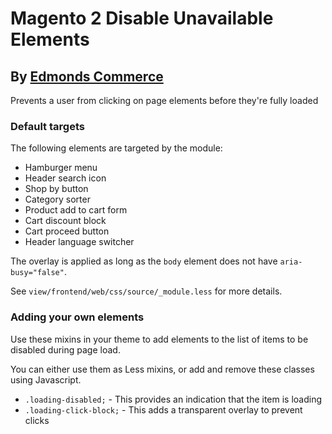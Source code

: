 # Magento 2 Disable Unavailable Elements
## By [Edmonds Commerce](https://www.edmondscommerce.co.uk)

Prevents a user from clicking on page elements before they're fully loaded

### Default targets

The following elements are targeted by the module:

- Hamburger menu
- Header search icon
- Shop by button
- Category sorter
- Product add to cart form
- Cart discount block
- Cart proceed button
- Header language switcher

The overlay is applied as long as the `body` element does not have `aria-busy="false"`.

See `view/frontend/web/css/source/_module.less` for more details.

### Adding your own elements

Use these mixins in your theme to add elements to the list of items to be disabled during page load. 

You can either use them as Less mixins, or add and remove these classes using Javascript. 

- `.loading-disabled;` - This provides an indication that the item is loading
- `.loading-click-block;` - This adds a transparent overlay to prevent clicks
 

